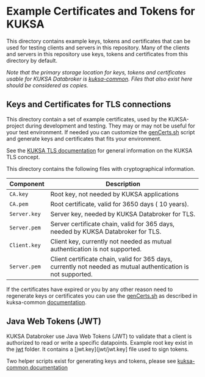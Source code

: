 # Example Certificates and Tokens for KUKSA

This directory contains example keys, tokens and certificates that can be used for testing clients and servers in this repository.
Many of the clients and servers in this repository use keys, tokens and certificates from this directory by default.

*Note that the primary storage location for keys, tokens and certificates usable for KUKSA Databroker*
*is [kuksa-common](https://github.com/eclipse-kuksa/kuksa-common/tree/main).*
*Files that also exist here should be considered as copies.*

## Keys and Certificates for TLS connections

This directory contain a set of example certificates, used by the KUKSA-project during development and testing.
They may or may not be useful for your test environment.
If needed you can customize the [genCerts.sh](https://github.com/eclipse-kuksa/kuksa-common/blob/main/tls/genCerts.sh) script and generate keys and certificates that fits your environment.

See the [KUKSA TLS documentation](../doc/tls.md) for general information on the KUKSA TLS concept.

This directory contains the following files with cryptographical information.

 Component      | Description |
| -------------- | ----------- |
| `CA.key` | Root key, not needed by KUKSA applications
| `CA.pem` | Root certificate, valid for 3650 days ( 10 years). |
| `Server.key` | Server key, needed by KUKSA Databroker for TLS. |
| `Server.pem` | Server certificate chain, valid for 365 days, needed by KUKSA Databroker for TLS. |
| `Client.key` | Client key, currently not needed as mutual authentication is not supported. |
| `Server.pem` | Client certificate chain, valid for 365 days, currently not needed as mutual authentication is not supported. |

If the certificates have expired or you by any other reason need to regenerate keys or certificates you can use
the [genCerts.sh](https://github.com/eclipse-kuksa/kuksa-common/blob/main/tls/genCerts.sh) as described in kuksa-common [documentation](https://github.com/eclipse-kuksa/kuksa-common/blob/main/tls/README.md).

## Java Web Tokens (JWT)

KUKSA Databroker use Java Web Tokens (JWT) to validate that a client is authorized to read or write a specific datapoints.
Example root key exist in the [jwt](jwt) folder.
It contains a [jwt.key](jwt/jwt.key] file used to sign tokens.

Two helper scripts exist for generating keys and tokens, please see
[kuksa-common documentation](https://github.com/eclipse-kuksa/kuksa-common/tree/main/jwt)
